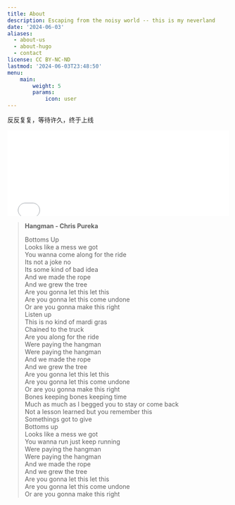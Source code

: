 ```yaml
---
title: About
description: Escaping from the noisy world -- this is my neverland
date: '2024-06-03'
aliases:
  - about-us
  - about-hugo
  - contact
license: CC BY-NC-ND
lastmod: '2024-06-03T23:48:50'
menu:
    main: 
        weight: 5
        params:
            icon: user
---
```


反反复复，等待许久，终于上线

<iframe frameborder="no" border="0" marginwidth="20" marginheight="0" width=100% height=5% src="//music.163.com/outchain/player?type=2&id=20548128&auto=1&height=66"></iframe>

> **Hangman - Chris Pureka**  
>   
> Bottoms Up  
> Looks like a mess we got  
> You wanna come along for the ride  
> Its not a joke no  
> Its some kind of bad idea  
> And we made the rope  
> And we grew the tree  
> Are you gonna let this let this  
> Are you gonna let this come undone  
> Or are you gonna make this right  
> Listen up  
> This is no kind of mardi gras  
> Chained to the truck  
> Are you along for the ride  
> Were paying the hangman  
> Were paying the hangman  
> And we made the rope  
> And we grew the tree  
> Are you gonna let this let this  
> Are you gonna let this come undone  
> Or are you gonna make this right  
> Bones keeping bones keeping time  
> Much as much as I begged you to stay or come back  
> Not a lesson learned but you remember this  
> Somethings got to give  
> Bottoms up  
> Looks like a mess we got  
> You wanna run just keep running  
> Were paying the hangman  
> Were paying the hangman  
> And we made the rope  
> And we grew the tree  
> Are you gonna let this let this  
> Are you gonna let this come undone  
> Or are you gonna make this right  
